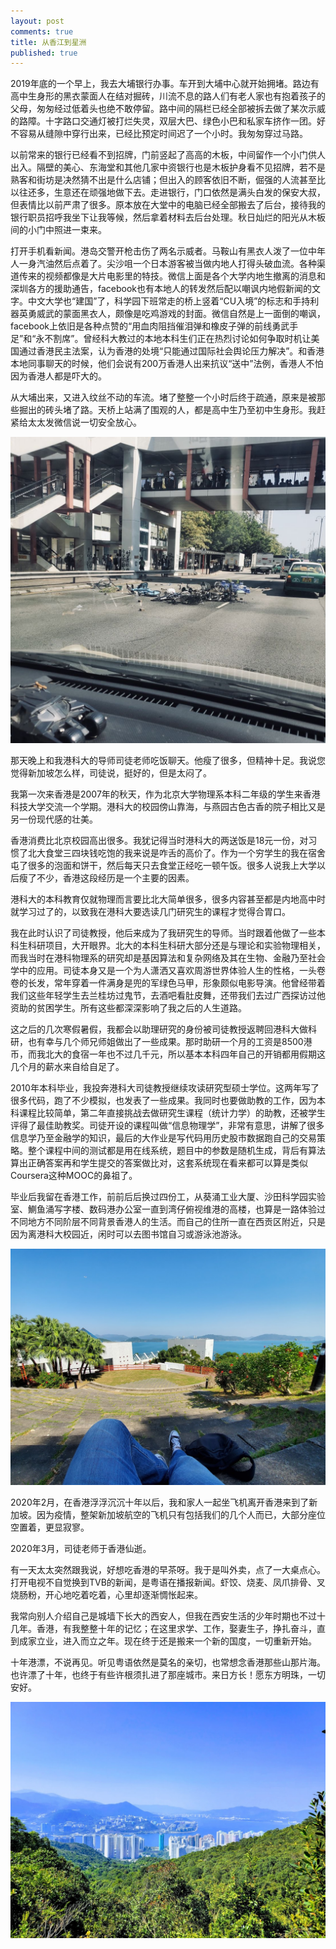 ```yaml
---
layout: post
comments: true
title: 从香江到星洲
published: true
---
```


2019年底的一个早上，我去大埔银行办事。车开到大埔中心就开始拥堵。路边有高中生身形的黑衣蒙面人在结对掘砖，川流不息的路人们有老人家也有抱着孩子的父母，匆匆经过低着头也绝不敢停留。路中间的隔栏已经全部被拆去做了某次示威的路障。十字路口交通灯被打烂失灵，双层大巴、绿色小巴和私家车挤作一团。好不容易从缝隙中穿行出来，已经比预定时间迟了一个小时。我匆匆穿过马路。

以前常来的银行已经看不到招牌，门前竖起了高高的木板，中间留作一个小门供人出入。隔壁的美心、东海堂和其他几家中资银行也是木板护身看不见招牌，若不是熟客和街坊是决然猜不出是什么店铺；但出入的顾客依旧不断，倔强的人流甚至比以往还多，生意还在顽强地做下去。走进银行，门口依然是满头白发的保安大叔，但表情比以前严肃了很多。原本放在大堂中的电脑已经全部搬去了后台，接待我的银行职员招呼我坐下让我等候，然后拿着材料去后台处理。秋日灿烂的阳光从木板间的小门中照进一束来。

打开手机看新闻。港岛交警开枪击伤了两名示威者。马鞍山有黑衣人泼了一位中年人一身汽油然后点着了。尖沙咀一个日本游客被当做内地人打得头破血流。各种渠道传来的视频都像是大片电影里的特技。微信上面是各个大学内地生撤离的消息和深圳各方的援助通告，facebook也有本地人的转发然后配以嘲讽内地假新闻的文字。中文大学也“建国”了，科学园下班常走的桥上竖着“CU入境”的标志和手持利器英勇威武的蒙面黑衣人，颇像是吃鸡游戏的封面。微信自然是上一面倒的嘲讽，facebook上依旧是各种点赞的“用血肉阻挡催泪弹和橡皮子弹的前线勇武手足”和“永不割席”。曾经科大教过的本地本科生们正在热烈讨论如何争取时机让美国通过香港民主法案，认为香港的处境“只能通过国际社会舆论压力解决”。和香港本地同事聊天的时候，他们会说有200万香港人出来抗议“送中”法例，香港人不怕因为香港人都是吓大的。

从大埔出来，又进入纹丝不动的车流。堵了整整一个小时后终于疏通，原来是被那些掘出的砖头堵了路。天桥上站满了围观的人，都是高中生乃至初中生身形。我赶紧给太太发微信说一切安全放心。

![](/images/202008/1.jpg)

那天晚上和我港科大的导师司徒老师吃饭聊天。他瘦了很多，但精神十足。我说您觉得新加坡怎么样，司徒说，挺好的，但是太闷了。

我第一次来香港是2007年的秋天，作为北京大学物理系本科二年级的学生来香港科技大学交流一个学期。港科大的校园傍山靠海，与燕园古色古香的院子相比又是另一份现代感的壮美。

香港消费比北京校园高出很多。我犹记得当时港科大的两送饭是18元一份，对习惯了北大食堂三四块钱吃饱的我来说是咋舌的高价了。作为一个穷学生的我在宿舍屯了很多的泡面和饼干，然后每天只去食堂正经吃一顿午饭。很多人说我上大学以后瘦了不少，香港这段经历是一个主要的因素。

港科大的本科教育仅就物理而言要比北大简单很多，很多内容甚至都是内地高中时就学习过了的，以致我在港科大要选读几门研究生的课程才觉得合胃口。

我在此时认识了司徒教授，他后来成为了我研究生的导师。当时跟着他做了一些本科生科研项目，大开眼界。北大的本科生科研大部分还是与理论和实验物理相关，而我当时在港科物理系的研究却是基因算法和复杂网络及其在生物、金融乃至社会学中的应用。司徒本身又是一个为人潇洒又喜欢周游世界体验人生的性格，一头卷卷的长发，常年穿着一件满身是兜的军绿色马甲，形象颇似电影导演。他曾经带着我们这些年轻学生去兰桂坊过鬼节，去酒吧看肚皮舞，还带我们去过广西探访过他资助的贫困学生。所有这些都深深影响了我之后的人生道路。

这之后的几次寒假暑假，我都会以助理研究的身份被司徒教授返聘回港科大做科研，也有幸与几个师兄师姐做出了一些成果。那时助研一个月的工资是8500港币，而我北大的食宿一年也不过几千元，所以基本本科四年自己的开销都用假期这几个月的薪水来自给自足了。

2010年本科毕业，我投奔港科大司徒教授继续攻读研究型硕士学位。这两年写了很多代码，跑了不少模拟，也发表了一些成果。我同时也要做助教的工作，因为本科课程比较简单，第二年直接挑战去做研究生课程（统计力学）的助教，还被学生评得了最佳助教奖。司徒开设的课程叫做“信息物理学”，非常有意思，讲解了很多信息学乃至金融学的知识，最后的大作业是写代码用历史股市数据跑自己的交易策略。整个课程中间的测试都是用在线系统，题目中的参数是随机生成，背后有算法算出正确答案再和学生提交的答案做比对，这套系统现在看来都可以算是类似Coursera这种MOOC的鼻祖了。

毕业后我留在香港工作，前前后后换过四份工，从葵涌工业大厦、沙田科学园实验室、鰂鱼涌写字楼、数码港办公室一直到湾仔俯视维港的高楼，也算是一路体验过不同地方不同阶层不同背景香港人的生活。而自己的住所一直在西贡区附近，只是因为离港科大校园近，闲时可以去图书馆自习或游泳池游泳。

![](/images/202008/3.jpg)

2020年2月，在香港浮浮沉沉十年以后，我和家人一起坐飞机离开香港来到了新加坡。因为疫情，整架新加坡航空的飞机只有包括我们的几个人而已，大部分座位空置着，更显寂寥。

2020年3月，司徒老师于香港仙逝。

有一天太太突然跟我说，好想吃香港的早茶呀。我于是叫外卖，点了一大桌点心。打开电视不自觉换到TVB的新闻，是粤语在播报新闻。虾饺、烧麦、凤爪排骨、叉烧肠粉，开心地吃着吃着，心里却逐渐惆怅起来。

我常向别人介绍自己是城墙下长大的西安人，但我在西安生活的少年时期也不过十几年。香港，有我整整十年的记忆；在这里求学、工作，娶妻生子，挣扎奋斗，直到成家立业，进入而立之年。现在终于还是搬来一个新的国度，一切重新开始。

十年港漂，不说再见。听见粤语依然是莫名的亲切，也常想念香港那些山那片海。也许漂了十年，也终于有些许根须扎进了那座城市。来日方长！愿东方明珠，一切安好。

![](/images/202008/2.jpg)

